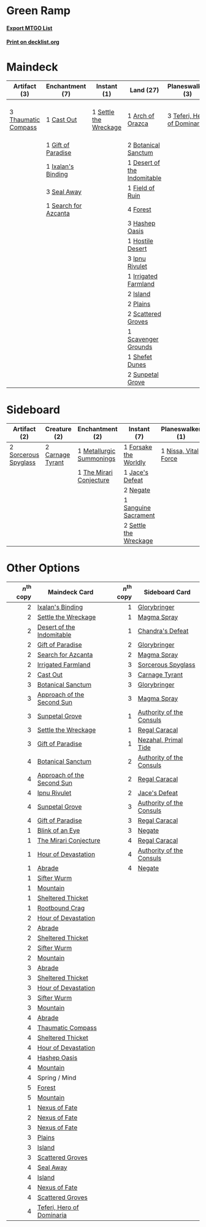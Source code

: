 # Green Ramp

#### [Export MTGO List](../collection/Green%20Ramp/Green%20Ramp.txt)
#### [Print on decklist.org](http://decklist.org/?deckmain=2%09Approach%20of%20the%20Second%20Sun%0A1%09Arch%20of%20Orazca%0A2%09Botanical%20Sanctum%0A1%09Cast%20Out%0A3%09Commit%20/%20Memory%0A1%09Desert%20of%20the%20Indomitable%0A1%09Field%20of%20Ruin%0A4%09Forest%0A3%09Fumigate%0A1%09Gift%20of%20Paradise%0A4%09Grow%20from%20the%20Ashes%0A3%09Hashep%20Oasis%0A1%09Hostile%20Desert%0A4%09Hour%20of%20Promise%0A3%09Ipnu%20Rivulet%0A1%09Irrigated%20Farmland%0A2%09Island%0A1%09Ixalan's%20Binding%0A2%09Plains%0A2%09Scattered%20Groves%0A1%09Scavenger%20Grounds%0A3%09Seal%20Away%0A1%09Search%20for%20Azcanta%0A1%09Settle%20the%20Wreckage%0A1%09Shefet%20Dunes%0A3%09Spring%20/%20Mind%0A2%09Sunpetal%20Grove%0A3%09Teferi,%20Hero%20of%20Dominaria%0A3%09Thaumatic%20Compass&deckside=2%09Carnage%20Tyrant%0A1%09Commit%20/%20Memory%0A1%09Forsake%20the%20Worldly%0A1%09Jace's%20Defeat%0A1%09Metallurgic%20Summonings%0A2%09Negate%0A1%09Nissa,%20Vital%20Force%0A1%09Sanguine%20Sacrament%0A2%09Settle%20the%20Wreckage%0A2%09Sorcerous%20Spyglass%0A1%09The%20Mirari%20Conjecture)
# Maindeck

|                                         Artifact (3)                                         |                                        Enchantment (7)                                        |                                          Instant (1)                                           |                                              Land (27)                                               |                                           Planeswalker (3)                                           |                                             Sorcery (13)                                              |   Unknown (6)   |
|----------------------------------------------------------------------------------------------|-----------------------------------------------------------------------------------------------|------------------------------------------------------------------------------------------------|------------------------------------------------------------------------------------------------------|------------------------------------------------------------------------------------------------------|-------------------------------------------------------------------------------------------------------|-----------------|
|3 [Thaumatic Compass](http://gatherer.wizards.com/Pages/Card/Details.aspx?multiverseid=435408)|1 [Cast Out](http://gatherer.wizards.com/Pages/Card/Details.aspx?multiverseid=426710)          |1 [Settle the Wreckage](http://gatherer.wizards.com/Pages/Card/Details.aspx?multiverseid=435186)|1 [Arch of Orazca](http://gatherer.wizards.com/Pages/Card/Details.aspx?multiverseid=439849)           |3 [Teferi, Hero of Dominaria](http://gatherer.wizards.com/Pages/Card/Details.aspx?multiverseid=443095)|2 [Approach of the Second Sun](http://gatherer.wizards.com/Pages/Card/Details.aspx?multiverseid=426706)|3 Commit / Memory|
|                                                                                              |1 [Gift of Paradise](http://gatherer.wizards.com/Pages/Card/Details.aspx?multiverseid=447320)  |                                                                                                |2 [Botanical Sanctum](http://gatherer.wizards.com/Pages/Card/Details.aspx?multiverseid=417817)        |                                                                                                      |3 [Fumigate](http://gatherer.wizards.com/Pages/Card/Details.aspx?multiverseid=417588)                  |3 Spring / Mind  |
|                                                                                              |1 [Ixalan's Binding](http://gatherer.wizards.com/Pages/Card/Details.aspx?multiverseid=435168)  |                                                                                                |1 [Desert of the Indomitable](http://gatherer.wizards.com/Pages/Card/Details.aspx?multiverseid=430861)|                                                                                                      |4 [Grow from the Ashes](http://gatherer.wizards.com/Pages/Card/Details.aspx?multiverseid=443052)       |                 |
|                                                                                              |3 [Seal Away](http://gatherer.wizards.com/Pages/Card/Details.aspx?multiverseid=442919)         |                                                                                                |1 [Field of Ruin](http://gatherer.wizards.com/Pages/Card/Details.aspx?multiverseid=435415)            |                                                                                                      |4 [Hour of Promise](http://gatherer.wizards.com/Pages/Card/Details.aspx?multiverseid=430809)           |                 |
|                                                                                              |1 [Search for Azcanta](http://gatherer.wizards.com/Pages/Card/Details.aspx?multiverseid=435226)|                                                                                                |4 [Forest](http://gatherer.wizards.com/Pages/Card/Details.aspx?multiverseid=439605)                   |                                                                                                      |                                                                                                       |                 |
|                                                                                              |                                                                                               |                                                                                                |3 [Hashep Oasis](http://gatherer.wizards.com/Pages/Card/Details.aspx?multiverseid=430866)             |                                                                                                      |                                                                                                       |                 |
|                                                                                              |                                                                                               |                                                                                                |1 [Hostile Desert](http://gatherer.wizards.com/Pages/Card/Details.aspx?multiverseid=430867)           |                                                                                                      |                                                                                                       |                 |
|                                                                                              |                                                                                               |                                                                                                |3 [Ipnu Rivulet](http://gatherer.wizards.com/Pages/Card/Details.aspx?multiverseid=430869)             |                                                                                                      |                                                                                                       |                 |
|                                                                                              |                                                                                               |                                                                                                |1 [Irrigated Farmland](http://gatherer.wizards.com/Pages/Card/Details.aspx?multiverseid=426947)       |                                                                                                      |                                                                                                       |                 |
|                                                                                              |                                                                                               |                                                                                                |2 [Island](http://gatherer.wizards.com/Pages/Card/Details.aspx?multiverseid=439602)                   |                                                                                                      |                                                                                                       |                 |
|                                                                                              |                                                                                               |                                                                                                |2 [Plains](http://gatherer.wizards.com/Pages/Card/Details.aspx?multiverseid=439601)                   |                                                                                                      |                                                                                                       |                 |
|                                                                                              |                                                                                               |                                                                                                |2 [Scattered Groves](http://gatherer.wizards.com/Pages/Card/Details.aspx?multiverseid=426949)         |                                                                                                      |                                                                                                       |                 |
|                                                                                              |                                                                                               |                                                                                                |1 [Scavenger Grounds](http://gatherer.wizards.com/Pages/Card/Details.aspx?multiverseid=430871)        |                                                                                                      |                                                                                                       |                 |
|                                                                                              |                                                                                               |                                                                                                |1 [Shefet Dunes](http://gatherer.wizards.com/Pages/Card/Details.aspx?multiverseid=430872)             |                                                                                                      |                                                                                                       |                 |
|                                                                                              |                                                                                               |                                                                                                |2 [Sunpetal Grove](http://gatherer.wizards.com/Pages/Card/Details.aspx?multiverseid=420946)           |                                                                                                      |                                                                                                       |                 |


# Sideboard

|                                         Artifact (2)                                          |                                       Creature (2)                                        |                                          Enchantment (2)                                          |                                          Instant (7)                                           |                                       Planeswalker (1)                                        |   Unknown (1)   |
|-----------------------------------------------------------------------------------------------|-------------------------------------------------------------------------------------------|---------------------------------------------------------------------------------------------------|------------------------------------------------------------------------------------------------|-----------------------------------------------------------------------------------------------|-----------------|
|2 [Sorcerous Spyglass](http://gatherer.wizards.com/Pages/Card/Details.aspx?multiverseid=435407)|2 [Carnage Tyrant](http://gatherer.wizards.com/Pages/Card/Details.aspx?multiverseid=435334)|1 [Metallurgic Summonings](http://gatherer.wizards.com/Pages/Card/Details.aspx?multiverseid=417629)|1 [Forsake the Worldly](http://gatherer.wizards.com/Pages/Card/Details.aspx?multiverseid=426715)|1 [Nissa, Vital Force](http://gatherer.wizards.com/Pages/Card/Details.aspx?multiverseid=417736)|1 Commit / Memory|
|                                                                                               |                                                                                           |1 [The Mirari Conjecture](http://gatherer.wizards.com/Pages/Card/Details.aspx?multiverseid=442945) |1 [Jace's Defeat](http://gatherer.wizards.com/Pages/Card/Details.aspx?multiverseid=430727)      |                                                                                               |                 |
|                                                                                               |                                                                                           |                                                                                                   |2 [Negate](http://gatherer.wizards.com/Pages/Card/Details.aspx?multiverseid=447135)             |                                                                                               |                 |
|                                                                                               |                                                                                           |                                                                                                   |1 [Sanguine Sacrament](http://gatherer.wizards.com/Pages/Card/Details.aspx?multiverseid=435185) |                                                                                               |                 |
|                                                                                               |                                                                                           |                                                                                                   |2 [Settle the Wreckage](http://gatherer.wizards.com/Pages/Card/Details.aspx?multiverseid=435186)|                                                                                               |                 |


# Other Options

|*n*<sup>th</sup> copy|                                            Maindeck Card                                            |*n*<sup>th</sup> copy|                                          Sideboard Card                                           |
|--------------------:|-----------------------------------------------------------------------------------------------------|--------------------:|---------------------------------------------------------------------------------------------------|
|                    2|[Ixalan's Binding](http://gatherer.wizards.com/Pages/Card/Details.aspx?multiverseid=435168)          |                    1|[Glorybringer](http://gatherer.wizards.com/Pages/Card/Details.aspx?multiverseid=426836)            |
|                    2|[Settle the Wreckage](http://gatherer.wizards.com/Pages/Card/Details.aspx?multiverseid=435186)       |                    1|[Magma Spray](http://gatherer.wizards.com/Pages/Card/Details.aspx?multiverseid=338470)             |
|                    2|[Desert of the Indomitable](http://gatherer.wizards.com/Pages/Card/Details.aspx?multiverseid=430861) |                    1|[Chandra's Defeat](http://gatherer.wizards.com/Pages/Card/Details.aspx?multiverseid=430775)        |
|                    2|[Gift of Paradise](http://gatherer.wizards.com/Pages/Card/Details.aspx?multiverseid=447320)          |                    2|[Glorybringer](http://gatherer.wizards.com/Pages/Card/Details.aspx?multiverseid=426836)            |
|                    2|[Search for Azcanta](http://gatherer.wizards.com/Pages/Card/Details.aspx?multiverseid=435226)        |                    2|[Magma Spray](http://gatherer.wizards.com/Pages/Card/Details.aspx?multiverseid=338470)             |
|                    2|[Irrigated Farmland](http://gatherer.wizards.com/Pages/Card/Details.aspx?multiverseid=426947)        |                    3|[Sorcerous Spyglass](http://gatherer.wizards.com/Pages/Card/Details.aspx?multiverseid=435407)      |
|                    2|[Cast Out](http://gatherer.wizards.com/Pages/Card/Details.aspx?multiverseid=426710)                  |                    3|[Carnage Tyrant](http://gatherer.wizards.com/Pages/Card/Details.aspx?multiverseid=435334)          |
|                    3|[Botanical Sanctum](http://gatherer.wizards.com/Pages/Card/Details.aspx?multiverseid=417817)         |                    3|[Glorybringer](http://gatherer.wizards.com/Pages/Card/Details.aspx?multiverseid=426836)            |
|                    3|[Approach of the Second Sun](http://gatherer.wizards.com/Pages/Card/Details.aspx?multiverseid=426706)|                    3|[Magma Spray](http://gatherer.wizards.com/Pages/Card/Details.aspx?multiverseid=338470)             |
|                    3|[Sunpetal Grove](http://gatherer.wizards.com/Pages/Card/Details.aspx?multiverseid=420946)            |                    1|[Authority of the Consuls](http://gatherer.wizards.com/Pages/Card/Details.aspx?multiverseid=417578)|
|                    3|[Settle the Wreckage](http://gatherer.wizards.com/Pages/Card/Details.aspx?multiverseid=435186)       |                    1|[Regal Caracal](http://gatherer.wizards.com/Pages/Card/Details.aspx?multiverseid=426726)           |
|                    3|[Gift of Paradise](http://gatherer.wizards.com/Pages/Card/Details.aspx?multiverseid=447320)          |                    1|[Nezahal, Primal Tide](http://gatherer.wizards.com/Pages/Card/Details.aspx?multiverseid=439702)    |
|                    4|[Botanical Sanctum](http://gatherer.wizards.com/Pages/Card/Details.aspx?multiverseid=417817)         |                    2|[Authority of the Consuls](http://gatherer.wizards.com/Pages/Card/Details.aspx?multiverseid=417578)|
|                    4|[Approach of the Second Sun](http://gatherer.wizards.com/Pages/Card/Details.aspx?multiverseid=426706)|                    2|[Regal Caracal](http://gatherer.wizards.com/Pages/Card/Details.aspx?multiverseid=426726)           |
|                    4|[Ipnu Rivulet](http://gatherer.wizards.com/Pages/Card/Details.aspx?multiverseid=430869)              |                    2|[Jace's Defeat](http://gatherer.wizards.com/Pages/Card/Details.aspx?multiverseid=430727)           |
|                    4|[Sunpetal Grove](http://gatherer.wizards.com/Pages/Card/Details.aspx?multiverseid=420946)            |                    3|[Authority of the Consuls](http://gatherer.wizards.com/Pages/Card/Details.aspx?multiverseid=417578)|
|                    4|[Gift of Paradise](http://gatherer.wizards.com/Pages/Card/Details.aspx?multiverseid=447320)          |                    3|[Regal Caracal](http://gatherer.wizards.com/Pages/Card/Details.aspx?multiverseid=426726)           |
|                    1|[Blink of an Eye](http://gatherer.wizards.com/Pages/Card/Details.aspx?multiverseid=442934)           |                    3|[Negate](http://gatherer.wizards.com/Pages/Card/Details.aspx?multiverseid=447135)                  |
|                    1|[The Mirari Conjecture](http://gatherer.wizards.com/Pages/Card/Details.aspx?multiverseid=442945)     |                    4|[Regal Caracal](http://gatherer.wizards.com/Pages/Card/Details.aspx?multiverseid=426726)           |
|                    1|[Hour of Devastation](http://gatherer.wizards.com/Pages/Card/Details.aspx?multiverseid=430786)       |                    4|[Authority of the Consuls](http://gatherer.wizards.com/Pages/Card/Details.aspx?multiverseid=417578)|
|                    1|[Abrade](http://gatherer.wizards.com/Pages/Card/Details.aspx?multiverseid=430772)                    |                    4|[Negate](http://gatherer.wizards.com/Pages/Card/Details.aspx?multiverseid=447135)                  |
|                    1|[Sifter Wurm](http://gatherer.wizards.com/Pages/Card/Details.aspx?multiverseid=430824)               |                     |                                                                                                   |
|                    1|[Mountain](http://gatherer.wizards.com/Pages/Card/Details.aspx?multiverseid=439604)                  |                     |                                                                                                   |
|                    1|[Sheltered Thicket](http://gatherer.wizards.com/Pages/Card/Details.aspx?multiverseid=426950)         |                     |                                                                                                   |
|                    1|[Rootbound Crag](http://gatherer.wizards.com/Pages/Card/Details.aspx?multiverseid=208042)            |                     |                                                                                                   |
|                    2|[Hour of Devastation](http://gatherer.wizards.com/Pages/Card/Details.aspx?multiverseid=430786)       |                     |                                                                                                   |
|                    2|[Abrade](http://gatherer.wizards.com/Pages/Card/Details.aspx?multiverseid=430772)                    |                     |                                                                                                   |
|                    2|[Sheltered Thicket](http://gatherer.wizards.com/Pages/Card/Details.aspx?multiverseid=426950)         |                     |                                                                                                   |
|                    2|[Sifter Wurm](http://gatherer.wizards.com/Pages/Card/Details.aspx?multiverseid=430824)               |                     |                                                                                                   |
|                    2|[Mountain](http://gatherer.wizards.com/Pages/Card/Details.aspx?multiverseid=439604)                  |                     |                                                                                                   |
|                    3|[Abrade](http://gatherer.wizards.com/Pages/Card/Details.aspx?multiverseid=430772)                    |                     |                                                                                                   |
|                    3|[Sheltered Thicket](http://gatherer.wizards.com/Pages/Card/Details.aspx?multiverseid=426950)         |                     |                                                                                                   |
|                    3|[Hour of Devastation](http://gatherer.wizards.com/Pages/Card/Details.aspx?multiverseid=430786)       |                     |                                                                                                   |
|                    3|[Sifter Wurm](http://gatherer.wizards.com/Pages/Card/Details.aspx?multiverseid=430824)               |                     |                                                                                                   |
|                    3|[Mountain](http://gatherer.wizards.com/Pages/Card/Details.aspx?multiverseid=439604)                  |                     |                                                                                                   |
|                    4|[Abrade](http://gatherer.wizards.com/Pages/Card/Details.aspx?multiverseid=430772)                    |                     |                                                                                                   |
|                    4|[Thaumatic Compass](http://gatherer.wizards.com/Pages/Card/Details.aspx?multiverseid=435408)         |                     |                                                                                                   |
|                    4|[Sheltered Thicket](http://gatherer.wizards.com/Pages/Card/Details.aspx?multiverseid=426950)         |                     |                                                                                                   |
|                    4|[Hour of Devastation](http://gatherer.wizards.com/Pages/Card/Details.aspx?multiverseid=430786)       |                     |                                                                                                   |
|                    4|[Hashep Oasis](http://gatherer.wizards.com/Pages/Card/Details.aspx?multiverseid=430866)              |                     |                                                                                                   |
|                    4|[Mountain](http://gatherer.wizards.com/Pages/Card/Details.aspx?multiverseid=439604)                  |                     |                                                                                                   |
|                    4|Spring / Mind                                                                                        |                     |                                                                                                   |
|                    5|[Forest](http://gatherer.wizards.com/Pages/Card/Details.aspx?multiverseid=439605)                    |                     |                                                                                                   |
|                    5|[Mountain](http://gatherer.wizards.com/Pages/Card/Details.aspx?multiverseid=439604)                  |                     |                                                                                                   |
|                    1|[Nexus of Fate](http://gatherer.wizards.com/Pages/Card/Details.aspx?multiverseid=450253)             |                     |                                                                                                   |
|                    2|[Nexus of Fate](http://gatherer.wizards.com/Pages/Card/Details.aspx?multiverseid=450253)             |                     |                                                                                                   |
|                    3|[Nexus of Fate](http://gatherer.wizards.com/Pages/Card/Details.aspx?multiverseid=450253)             |                     |                                                                                                   |
|                    3|[Plains](http://gatherer.wizards.com/Pages/Card/Details.aspx?multiverseid=439601)                    |                     |                                                                                                   |
|                    3|[Island](http://gatherer.wizards.com/Pages/Card/Details.aspx?multiverseid=439602)                    |                     |                                                                                                   |
|                    3|[Scattered Groves](http://gatherer.wizards.com/Pages/Card/Details.aspx?multiverseid=426949)          |                     |                                                                                                   |
|                    4|[Seal Away](http://gatherer.wizards.com/Pages/Card/Details.aspx?multiverseid=442919)                 |                     |                                                                                                   |
|                    4|[Island](http://gatherer.wizards.com/Pages/Card/Details.aspx?multiverseid=439602)                    |                     |                                                                                                   |
|                    4|[Nexus of Fate](http://gatherer.wizards.com/Pages/Card/Details.aspx?multiverseid=450253)             |                     |                                                                                                   |
|                    4|[Scattered Groves](http://gatherer.wizards.com/Pages/Card/Details.aspx?multiverseid=426949)          |                     |                                                                                                   |
|                    4|[Teferi, Hero of Dominaria](http://gatherer.wizards.com/Pages/Card/Details.aspx?multiverseid=443095) |                     |                                                                                                   |


